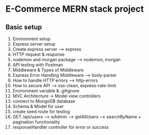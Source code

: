 # E-Commerce MERN stack project

## Basic setup

1. Environment setup
2. Express server setup
3. Create express server --> express
4. HTTP request & response
5. nodemon and morgan package --> nodemon, morgan
6. API testing with Postman
7. Middleware & Types of Middleware
8. Express Error Handling Middleware --> body-parser
9. How to handle HTTP errors --> http-errors
10. How to secure API --> xss-clean, express-rate-limit
11. Environment variable & .gitignore
12. MVC Architecture -> Model view controllers
13. connect to MongoDB database
14. Schema & Model for user
15. create seed route for testing
16. GET /api/users --> isAdmin --> getAllUsers --> searchByName + pagination functionality
17. responseHandler  controller for error or success

